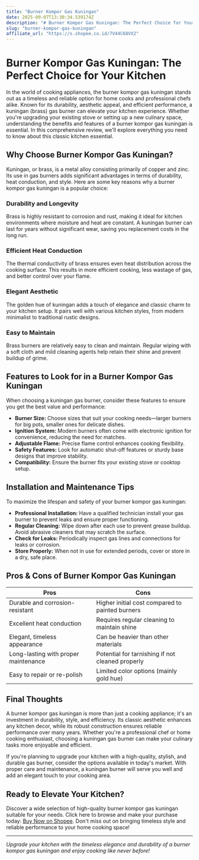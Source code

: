 ```yaml
---
title: "Burner Kompor Gas Kuningan"
date: 2025-09-07T13:30:34.539174Z
description: "# Burner Kompor Gas Kuningan: The Perfect Choice for Your Kitchen..."
slug: "burner-kompor-gas-kuningan"
affiliate_url: "https://s.shopee.co.id/7V44C68VX2"
---
```

# Burner Kompor Gas Kuningan: The Perfect Choice for Your Kitchen

In the world of cooking appliances, the burner kompor gas kuningan stands out as a timeless and reliable option for home cooks and professional chefs alike. Known for its durability, aesthetic appeal, and efficient performance, a kuningan (brass) gas burner can elevate your kitchen experience. Whether you're upgrading your existing stove or setting up a new culinary space, understanding the benefits and features of a burner kompor gas kuningan is essential. In this comprehensive review, we'll explore everything you need to know about this classic kitchen essential.

## Why Choose Burner Kompor Gas Kuningan?

Kuningan, or brass, is a metal alloy consisting primarily of copper and zinc. Its use in gas burners adds significant advantages in terms of durability, heat conduction, and style. Here are some key reasons why a burner kompor gas kuningan is a popular choice:

### Durability and Longevity

Brass is highly resistant to corrosion and rust, making it ideal for kitchen environments where moisture and heat are constant. A kuningan burner can last for years without significant wear, saving you replacement costs in the long run.

### Efficient Heat Conduction

The thermal conductivity of brass ensures even heat distribution across the cooking surface. This results in more efficient cooking, less wastage of gas, and better control over your flame.

### Elegant Aesthetic

The golden hue of kuningan adds a touch of elegance and classic charm to your kitchen setup. It pairs well with various kitchen styles, from modern minimalist to traditional rustic designs.

### Easy to Maintain

Brass burners are relatively easy to clean and maintain. Regular wiping with a soft cloth and mild cleaning agents help retain their shine and prevent buildup of grime.

## Features to Look for in a Burner Kompor Gas Kuningan

When choosing a kuningan gas burner, consider these features to ensure you get the best value and performance:

- **Burner Size:** Choose sizes that suit your cooking needs—larger burners for big pots, smaller ones for delicate dishes.
- **Ignition System:** Modern burners often come with electronic ignition for convenience, reducing the need for matches.
- **Adjustable Flame:** Precise flame control enhances cooking flexibility.
- **Safety Features:** Look for automatic shut-off features or sturdy base designs that improve stability.
- **Compatibility:** Ensure the burner fits your existing stove or cooktop setup.

## Installation and Maintenance Tips

To maximize the lifespan and safety of your burner kompor gas kuningan:

- **Professional Installation:** Have a qualified technician install your gas burner to prevent leaks and ensure proper functioning.
- **Regular Cleaning:** Wipe down after each use to prevent grease buildup. Avoid abrasive cleaners that may scratch the surface.
- **Check for Leaks:** Periodically inspect gas lines and connections for leaks or corrosion.
- **Store Properly:** When not in use for extended periods, cover or store in a dry, safe place.

## Pros & Cons of Burner Kompor Gas Kuningan

| Pros | Cons |
|-----------------------------|---------------------------------------------------------|
| Durable and corrosion-resistant | Higher initial cost compared to painted burners       |
| Excellent heat conduction | Requires regular cleaning to maintain shine          |
| Elegant, timeless appearance | Can be heavier than other materials                   |
| Long-lasting with proper maintenance | Potential for tarnishing if not cleaned properly   |
| Easy to repair or re-polish | Limited color options (mainly gold hue)              |

## Final Thoughts

A burner kompor gas kuningan is more than just a cooking appliance; it's an investment in durability, style, and efficiency. Its classic aesthetic enhances any kitchen decor, while its robust construction ensures reliable performance over many years. Whether you're a professional chef or home cooking enthusiast, choosing a kuningan gas burner can make your culinary tasks more enjoyable and efficient.

If you're planning to upgrade your kitchen with a high-quality, stylish, and durable gas burner, consider the options available in today's market. With proper care and maintenance, a kuningan burner will serve you well and add an elegant touch to your cooking area.

## Ready to Elevate Your Kitchen?

Discover a wide selection of high-quality burner kompor gas kuningan suitable for your needs. Click here to browse and make your purchase today: [Buy Now on Shopee](https://s.shopee.co.id/7V44C68VX2). Don't miss out on bringing timeless style and reliable performance to your home cooking space!

---

*Upgrade your kitchen with the timeless elegance and durability of a burner kompor gas kuningan and enjoy cooking like never before!*